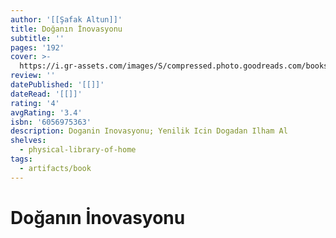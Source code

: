 ```yaml
---
author: '[[Şafak Altun]]'
title: Doğanın İnovasyonu
subtitle: ''
pages: '192'
cover: >-
  https://i.gr-assets.com/images/S/compressed.photo.goodreads.com/books/1680270625l/108583132._SX318_.jpg
review: ''
datePublished: '[[]]'
dateRead: '[[]]'
rating: '4'
avgRating: '3.4'
isbn: '6056975363'
description: Doganin Inovasyonu; Yenilik Icin Dogadan Ilham Al
shelves:
  - physical-library-of-home
tags:
  - artifacts/book
---
```

#  Doğanın İnovasyonu
